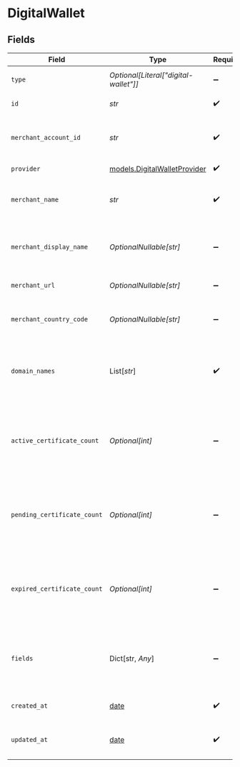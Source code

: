 # DigitalWallet


## Fields

| Field                                                                                                                    | Type                                                                                                                     | Required                                                                                                                 | Description                                                                                                              | Example                                                                                                                  |
| ------------------------------------------------------------------------------------------------------------------------ | ------------------------------------------------------------------------------------------------------------------------ | ------------------------------------------------------------------------------------------------------------------------ | ------------------------------------------------------------------------------------------------------------------------ | ------------------------------------------------------------------------------------------------------------------------ |
| `type`                                                                                                                   | *Optional[Literal["digital-wallet"]]*                                                                                    | :heavy_minus_sign:                                                                                                       | Always `digital-wallet`.                                                                                                 | digital-wallet                                                                                                           |
| `id`                                                                                                                     | *str*                                                                                                                    | :heavy_check_mark:                                                                                                       | The ID for the digital wallet.                                                                                           | 1808f5e6-b49c-4db9-94fa-22371ea352f5                                                                                     |
| `merchant_account_id`                                                                                                    | *str*                                                                                                                    | :heavy_check_mark:                                                                                                       | The ID of the merchant account this digital wallet belongs to.                                                           | default                                                                                                                  |
| `provider`                                                                                                               | [models.DigitalWalletProvider](../models/digitalwalletprovider.md)                                                       | :heavy_check_mark:                                                                                                       | N/A                                                                                                                      |                                                                                                                          |
| `merchant_name`                                                                                                          | *str*                                                                                                                    | :heavy_check_mark:                                                                                                       | The name of the merchant the digital wallet is registered to.                                                            | ACME Inc.                                                                                                                |
| `merchant_display_name`                                                                                                  | *OptionalNullable[str]*                                                                                                  | :heavy_minus_sign:                                                                                                       | The consumer facing name of the merchant.                                                                                | ACME                                                                                                                     |
| `merchant_url`                                                                                                           | *OptionalNullable[str]*                                                                                                  | :heavy_minus_sign:                                                                                                       | The main URL of the merchant.                                                                                            | https://example.com                                                                                                      |
| `merchant_country_code`                                                                                                  | *OptionalNullable[str]*                                                                                                  | :heavy_minus_sign:                                                                                                       | The country code where the merchant is registered.                                                                       | US                                                                                                                       |
| `domain_names`                                                                                                           | List[*str*]                                                                                                              | :heavy_check_mark:                                                                                                       | The list of domain names that a digital wallet can be used on (deprecated).                                              | example.com                                                                                                              |
| `active_certificate_count`                                                                                               | *Optional[int]*                                                                                                          | :heavy_minus_sign:                                                                                                       | The number of active custom certificates registered for this digital wallet (Apple Pay only).                            | 2                                                                                                                        |
| `pending_certificate_count`                                                                                              | *Optional[int]*                                                                                                          | :heavy_minus_sign:                                                                                                       | The number of pending custom certificates registered for this digital wallet (Apple Pay only).                           | 1                                                                                                                        |
| `expired_certificate_count`                                                                                              | *Optional[int]*                                                                                                          | :heavy_minus_sign:                                                                                                       | The number of expired custom certificates registered for this digital wallet (Apple Pay only).                           | 0                                                                                                                        |
| `fields`                                                                                                                 | Dict[str, *Any*]                                                                                                         | :heavy_minus_sign:                                                                                                       | Custom attributes for some digital wallets. Currently only used by Click to Pay.                                         | {<br/>"digital_payment_application_id": "8faebf73-5b43-4514-b170-cbfb50c99fff",<br/>"digital_payment_application_name": "ACME"<br/>} |
| `created_at`                                                                                                             | [date](https://docs.python.org/3/library/datetime.html#date-objects)                                                     | :heavy_check_mark:                                                                                                       | The date this buyer was created at.                                                                                      | 2013-07-16T19:23:00.000+00:00                                                                                            |
| `updated_at`                                                                                                             | [date](https://docs.python.org/3/library/datetime.html#date-objects)                                                     | :heavy_check_mark:                                                                                                       | The date this buyer was last updated at.                                                                                 | 2013-07-16T19:23:00.000+00:00                                                                                            |